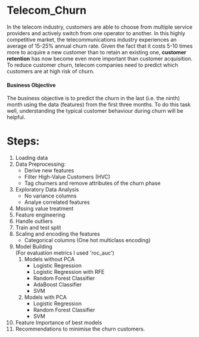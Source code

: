 # Telecom_Churn
In the telecom industry, customers are able to choose from multiple service providers and actively switch from one operator to another. In this highly competitive market, the telecommunications industry experiences an average of 15-25% annual churn rate. Given the fact that it costs 5-10 times more to acquire a new customer than to retain an existing one, **customer retention** has now become even more important than customer acquisition.
<br>
To reduce customer churn, telecom companies need to predict which customers are at high risk of churn.

#### Business Objective

The business objective is to predict the churn in the last (i.e. the ninth) month using the data (features) from the first three months. To do this task well, understanding the typical customer behaviour during churn will be helpful.


# Steps:
1. Loading data
2. Data Preprocessing:
    - Derive new features  
    - Filter High-Value Customers (HVC)
    - Tag churners and remove attributes of the churn phase
3. Exploratory Data Analysis
    - No variance columns
    - Analye correlated features
4. Mssing value treatment
5. Feature engineering
6. Handle outliers
7. Train and test split
8. Scaling and encoding the features
    - Categorical columns (One hot multiclass encoding)
9. Model Building  <br/> (For evaluation metrics I used 'roc_auc')
    1. Models without PCA <br/>
        - Logistic Regression<br/>
        - Logistic Regression with RFE<br/>
        - Random Forest Classifier<br/>
        - AdaBoost Classifier<br/>
        - SVM<br/>
    2. Models with PCA <br/>
        - Logistic Regression<br/>
        - Random Forest Classifier<br/>
        - SVM<br/>
10. Feature Importance of best models
11. Recommendations to minimise the churn customers.
